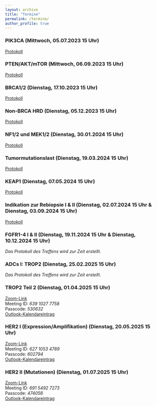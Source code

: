 ```yaml
---
layout: archive
title: "Termine"
permalink: /termine/
author_profile: true
---
```


### PIK3CA (Mittwoch, 05.07.2023 15 Uhr)
[Protokoll](https://team-deutschland.org/files/1-Protokoll-PIK3CA.pdf)

### PTEN/AKT/mTOR (Mittwoch, 06.09.2023 15 Uhr)
[Protokoll](https://team-deutschland.org/files/2-Protokoll-PTEN-AKT-mTOR.pdf)

### BRCA1/2 (Dienstag, 17.10.2023 15 Uhr)
[Protokoll](https://team-deutschland.org/files/3-Protokoll-BRCA1-2.pdf)

### Non-BRCA HRD (Dienstag, 05.12.2023 15 Uhr)
[Protokoll](https://team-deutschland.org/files/4-Protokoll-Non-BRCA-HRD.pdf)

### NF1/2 und MEK1/2 (Dienstag, 30.01.2024 15 Uhr)
[Protokoll](https://team-deutschland.org/files/5-Protokoll-NF-MEK.pdf)

### Tumormutationslast (Dienstag, 19.03.2024 15 Uhr)
[Protokoll](https://team-deutschland.org/files/6-Protokoll-Tumormutationslast.pdf)

### KEAP1 (Dienstag, 07.05.2024 15 Uhr)
[Protokoll](https://team-deutschland.org/files/7-Protokoll-KEAP1.pdf)

### Indikation zur Rebiopsie I & II (Dienstag, 02.07.2024 15 Uhr & Dienstag, 03.09.2024 15 Uhr)  
[Protokoll](https://team-deutschland.org/files/8-9-Protokoll-Rebiopsie.pdf)

### FGFR1-4 I & II (Dienstag, 19.11.2024 15 Uhr & Dienstag, 10.12.2024 15 Uhr)  
*Das Protokoll des Treffens wird zur Zeit erstellt.*

### ADCs I: TROP2 (Dienstag, 25.02.2025 15 Uhr)  
*Das Protokoll des Treffens wird zur Zeit erstellt.*

### TROP2 Teil 2 (Dienstag, 01.04.2025 15 Uhr)  
[Zoom-Link](https://tum-conf.zoom-x.de/j/63910277758?pwd=fwqeEG03tvaPcAjCPoKbSPKn8iaAqb.1)  
Meeting ID: *639 1027 7758*  
Passcode: *530632*  
[Outlook-Kalendareintrag](https://team-deutschland.org/files/13.ics) 

### HER2 I (Expression/Amplifikation) (Dienstag, 20.05.2025 15 Uhr)  
[Zoom-Link](https://tum-conf.zoom-x.de/j/62710534789?pwd=fEz0w1vKVi4b3WMRit0i6qbTLrlTVw.1)  
Meeting ID: *627 1053 4789*  
Passcode: *602794*  
[Outlook-Kalendareintrag](https://team-deutschland.org/files/14.ics) 

### HER2 II (Mutationen)  (Dienstag, 01.07.2025 15 Uhr)  
[Zoom-Link](https://tum-conf.zoom-x.de/j/69154927273?pwd=RUsX1qOjPytkA4vXzId5aXPavvs7g8.1)  
Meeting ID: *691 5492 7273*  
Passcode: *474056*  
[Outlook-Kalendareintrag](https://team-deutschland.org/files/15.ics) 